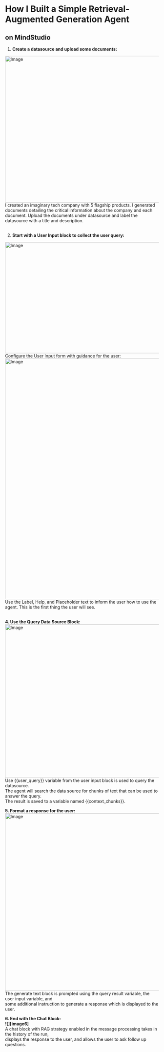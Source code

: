 # How I Built a Simple Retrieval-Augmented Generation Agent 
## on MindStudio

1. **Create a datasource and upload some documents:** 

<img width="838" height="480" alt="Image" src="https://github.com/user-attachments/assets/929d474b-1ab3-406c-9beb-399bb8aa1157" />
<br>I created an imaginary tech company with 5 flagship products.   
I generated documents detailing the critical information about the company and each document.   
Upload the documents under datasource and label the datasource with a title and description. 
<br>    
<br>  
  
2. **Start with a User Input block to collect the user query:**  
<img width="638" height="364" alt="Image" src="https://github.com/user-attachments/assets/08bc7bff-73be-4b4e-ba9a-712004be7584" />
<br>Configure the User Input form with guidance for the user:


<img width="1319" height="789" alt="Image" src="https://github.com/user-attachments/assets/4829f95c-ada6-40f7-a15c-a52ce4f0b9be" />  
Use the Label, Help, and Placeholder text to inform the user how to use the agent.   
This is the first thing the user will see.  
<br>
<br>

**4\. Use the Query Data Source Block:**  
<img width="694" height="503" alt="Image" src="https://github.com/user-attachments/assets/51ecebbd-2539-4c7f-82d0-2657677a1673" />  
Use {{user\_query}} variable from the user input block is used to query the datasource.   
The agent will search the data source for chunks of text that can be used to answer the query.   
The result is saved to a variable named {{context\_chunks}}. 

**5\. Format a response for the user:**  
<img width="725" height="582" alt="Image" src="https://github.com/user-attachments/assets/2363f47f-2b17-402e-8964-61f8764dda59" />  
The generate text block is prompted using the query result variable, the user input variable, and   
some additional instruction to generate a response which is displayed to the user. 

**6\. End with the Chat Block:**  
**![][image6]**  
A chat block with RAG strategy enabled in the message processing takes in the history of the run,   
displays the response to the user, and allows the user to ask follow up questions. 

